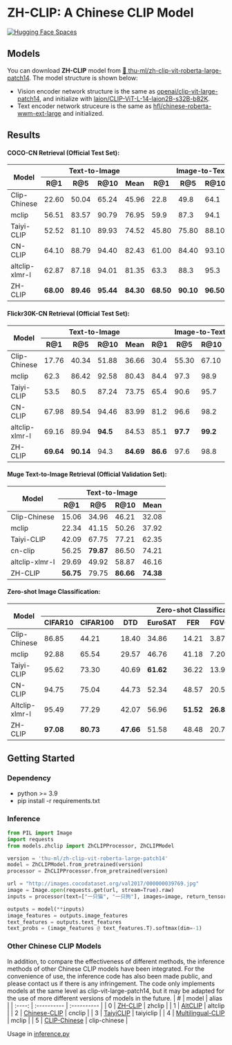 # ZH-CLIP: A Chinese CLIP Model
[![Hugging Face Spaces](https://img.shields.io/badge/%F0%9F%A4%97%20Hugging%20Face-Spaces-blue)](https://huggingface.co/spaces/thu-ml/ZH-CLIP)

## Models
You can download **ZH-CLIP** model from [🤗 thu-ml/zh-clip-vit-roberta-large-patch14](https://huggingface.co/thu-ml/zh-clip-vit-roberta-large-patch14). The model structure is shown below:
* Vision encoder network structure is the same as [openai/clip-vit-large-patch14](https://huggingface.co/openai/clip-vit-large-patch14), and initialize with [laion/CLIP-ViT-L-14-laion2B-s32B-b82K](https://huggingface.co/laion/CLIP-ViT-L-14-laion2B-s32B-b82K).
* Text encoder network struceure is the same as [hfl/chinese-roberta-wwm-ext-large](https://huggingface.co/hfl/chinese-roberta-wwm-ext-large) and initialized.
## Results

#### COCO-CN Retrieval (Official Test Set):
<table>
  <thead>
    <tr>
      <th rowspan="2">Model</th>
      <th colspan="4">Text-to-Image</th>
      <th colspan="4">Image-to-Text</th>
    </tr>
    <tr>
      <th>R@1</th>
      <th>R@5</th>
      <th>R@10</th>
      <th>Mean</th>
      <th>R@1</th>
      <th>R@5</th>
      <th>R@10</th>
      <th>Mean</th>
    </tr>
  </thead>
  <tbody>
    <tr>
      <td>Clip-Chinese</td>
      <td>22.60</td>
      <td>50.04</td>
      <td>65.24</td>
      <td>45.96</td>
      <td>22.8</td>
      <td>49.8</td>
      <td>64.1</td>
      <td>45.57</td>
    </tr>
    <tr>
      <td>mclip</td>
      <td>56.51</td>
      <td>83.57</td>
      <td>90.79</td>
      <td>76.95</td>
      <td>59.9</td>
      <td>87.3</td>
      <td>94.1</td>
      <td>80.43</td>
    </tr>
    <tr>
      <td>Taiyi-CLIP</td>
      <td>52.52</td>
      <td>81.10</td>
      <td>89.93</td>
      <td>74.52</td>
      <td>45.80</td>
      <td>75.80</td>
      <td>88.10</td>
      <td>69.90</td>
    </tr>
    <tr>
      <td>CN-CLIP</td>
      <td>64.10</td>
      <td>88.79</td>
      <td>94.40</td>
      <td>82.43</td>
      <td>61.00</td>
      <td>84.40</td>
      <td>93.10</td>
      <td>79.5</td>
    </tr>
    <tr>
      <td>altclip-xlmr-l</td>
      <td>62.87</td>
      <td>87.18</td>
      <td>94.01</td>
      <td>81.35</td>
      <td>63.3</td>
      <td>88.3</td>
      <td>95.3</td>
      <td>82.3</td>
    </tr>
    <tr>
      <td>ZH-CLIP</td>
      <td><strong>68.00</strong></td>
      <td><strong>89.46</strong></td>
      <td><strong>95.44</strong></td>
      <td><strong>84.30</strong></td>
      <td><strong>68.50</strong></td>
      <td><strong>90.10</strong></td>
      <td><strong>96.50</strong></td>
      <td><strong>85.03</strong></td>
    </tr>
  </tbody>
</table>

#### Flickr30K-CN Retrieval (Official Test Set):
<table>
  <thead>
    <tr>
      <th rowspan="2">Model</th>
      <th colspan="4">Text-to-Image</th>
      <th colspan="4">Image-to-Text</th>
    </tr>
    <tr>
      <th>R@1</th>
      <th>R@5</th>
      <th>R@10</th>
      <th>Mean</th>
      <th>R@1</th>
      <th>R@5</th>
      <th>R@10</th>
      <th>Mean</th>
    </tr>
  </thead>
  <tbody>
    <tr>
      <td>Clip-Chinese</td>
      <td>17.76</td>
      <td>40.34</td>
      <td>51.88</td>
      <td>36.66</td>
      <td>30.4</td>
      <td>55.30</td>
      <td>67.10</td>
      <td>50.93</td>
    </tr>
    <tr>
      <td>mclip</td>
      <td>62.3</td>
      <td>86.42</td>
      <td>92.58</td>
      <td>80.43</td>
      <td>84.4</td>
      <td>97.3</td>
      <td>98.9</td>
      <td>93.53</td>
    </tr>
    <tr>
      <td>Taiyi-CLIP</td>
      <td>53.5</td>
      <td>80.5</td>
      <td>87.24</td>
      <td>73.75</td>
      <td>65.4</td>
      <td>90.6</td>
      <td>95.7</td>
      <td>83.9</td>
    </tr>
    <tr>
      <td>CN-CLIP</td>
      <td>67.98</td>
      <td>89.54</td>
      <td>94.46</td>
      <td>83.99</td>
      <td>81.2</td>
      <td>96.6</td>
      <td>98.2</td>
      <td>92.0</td>
    </tr>
    <tr>
      <td>altclip-xlmr-l</td>
      <td>69.16</td>
      <td>89.94</td>
      <td><strong>94.5</strong></td>
      <td>84.53</td>
      <td>85.1</td>
      <td><strong>97.7</strong></td>
      <td><strong>99.2</strong></td>
      <td>94.0</td>
    </tr>
    <tr>
      <td>ZH-CLIP</td>
      <td><strong>69.64</strong></td>
      <td><strong>90.14</strong></td>
      <td>94.3</td>
      <td><strong>84.69</strong></td>
      <td><strong>86.6</strong></td>
      <td>97.6</td>
      <td>98.8</td>
      <td><strong>94.33</strong></td>
    </tr>
  </tbody>
</table>


#### Muge Text-to-Image Retrieval (Official Validation Set):
<table>
  <thead>
    <tr>
        <th rowspan="2">Model</th>
        <th colspan="4">Text-to-Image</th>
    </tr>
    <tr>
        <th>R@1</th>
        <th>R@5</th>
        <th>R@10</th>
        <th>Mean</th>
    </tr>
  </thead>
  <tbody>
    <tr>
        <td>Clip-Chinese</td>
        <td>15.06</td>
        <td>34.96</td>
        <td>46.21</td>
        <td>32.08</td>
    </tr>
    <tr>
        <td>mclip</td>
        <td>22.34</td>
        <td>41.15</td>
        <td>50.26</td>
        <td>37.92</td>
    </tr>
    <tr>
        <td>Taiyi-CLIP</td>
        <td>42.09</td>
        <td>67.75</td>
        <td>77.21</td>
        <td>62.35</td>
    </tr>
    <tr>
        <td>cn-clip</td>
        <td>56.25</td>
        <td><strong>79.87</strong></td>
        <td>86.50</td>
        <td>74.21</td>
    </tr>
    <tr>
        <td>altclip-xlmr-l</td>
        <td>29.69</td>
        <td>49.92</td>
        <td>58.87</td>
        <td>46.16</td>
    </tr>
    <tr>
        <td>ZH-CLIP</td>
        <td><strong>56.75</strong></td>
        <td>79.75</td>
        <td><strong>86.66</strong></td>
        <td><strong>74.38</strong></td>
    </tr>
  </tbody>
</table>

#### Zero-shot Image Classification:
<table>
  <thead>
    <tr>
      <th rowspan="2">Model</th>
      <th colspan="11">Zero-shot Classification (ACC1)</th>
    </tr>
    <tr>
      <th>CIFAR10</th>
      <th>CIFAR100</th>
      <th>DTD</th>
      <th>EuroSAT</th>
      <th>FER</th>
      <th>FGVC</th>
      <th>KITTI</th>
      <th>MNIST</th>
      <th>PC</th>
      <th>VOC</th>
      <th>ImageNet</th>
    </tr>
  </thead>
  <tbody>
    <tr>
      <td>Clip-Chinese</td>
      <td>86.85</td>
      <td>44.21</td>
      <td>18.40</td>
      <td>34.86</td>
      <td>14.21</td>
      <td>3.87</td>
      <td>32.63</td>
      <td>14.37</td>
      <td>52.49</td>
      <td>67.73</td>
      <td>22.22</td>
    </tr>
    <tr>
      <td>mclip</td>
      <td>92.88</td>
      <td>65.54</td>
      <td>29.57</td>
      <td>46.76</td>
      <td>41.18</td>
      <td>7.20</td>
      <td>23.21</td>
      <td>52.80</td>
      <td>51.64</td>
      <td>77.56</td>
      <td>42.99</td>
    </tr>
    <tr>
      <td>Taiyi-CLIP</td>
      <td>95.62</td>
      <td>73.30</td>
      <td>40.69</td>
      <td><strong>61.62</strong></td>
      <td>36.22</td>
      <td>13.98</td>
      <td><strong>41.21</strong></td>
      <td><strong>73.91</strong></td>
      <td>50.02</td>
      <td>75.28</td>
      <td>49.82</td>
    </tr>
    <tr>
      <td>CN-CLIP</td>
      <td>94.75</td>
      <td>75.04</td>
      <td>44.73</td>
      <td>52.34</td>
      <td>48.57</td>
      <td>20.55</td>
      <td>20.11</td>
      <td>61.99</td>
      <td><strong>62.59</strong></td>
      <td><strong>79.12</strong></td>
      <td>53.40</td>
    </tr>
    <tr>
      <td>Altclip-xlmr-l</td>
      <td>95.49</td>
      <td>77.29</td>
      <td>42.07</td>
      <td>56.96</td>
      <td><strong>51.52</strong></td>
      <td><strong>26.85</strong></td>
      <td>24.89</td>
      <td>65.68</td>
      <td>50.02</td>
      <td>77.99</td>
      <td><strong>59.21</strong></td>
    </tr>
    <tr>
      <td>ZH-CLIP</td>
      <td><strong>97.08</strong></td>
      <td><strong>80.73</strong></td>
      <td><strong>47.66</strong></td>
      <td>51.58</td>
      <td>48.48</td>
      <td>20.73</td>
      <td>20.11</td>
      <td>61.94</td>
      <td>62.31</td>
      <td>78.07</td>
      <td>56.87</td>
    </tr>
  </tbody>
</table>

## Getting Started
### Dependency
* python >= 3.9
* pip install -r requirements.txt
### Inference
```python
from PIL import Image
import requests
from models.zhclip import ZhCLIPProcessor, ZhCLIPModel

version = 'thu-ml/zh-clip-vit-roberta-large-patch14'
model = ZhCLIPModel.from_pretrained(version)
processor = ZhCLIPProcessor.from_pretrained(version)

url = "http://images.cocodataset.org/val2017/000000039769.jpg"
image = Image.open(requests.get(url, stream=True).raw)
inputs = processor(text=["一只猫", "一只狗"], images=image, return_tensors="pt", padding=True)

outputs = model(**inputs)
image_features = outputs.image_features
text_features = outputs.text_features
text_probs = (image_features @ text_features.T).softmax(dim=-1)
```
### Other Chinese CLIP Models
In addition, to compare the effectiveness of different methods, the inference methods of other Chinese CLIP models have been integrated. For the convenience of use, the inference code has also been made public, and please contact us if there is any infringement. The code only implements models at the same level as clip-vit-large-patch14, but it may be adapted for the use of more different versions of models in the future.
| # | model | alias |
| :----: | :---------- | :---------- |
| 0 | [ZH-CLIP](https://github.com/thu-ml/zh-clip) | zhclip |
| 1	| [AltCLIP](https://github.com/FlagAI-Open/FlagAI/tree/master/examples/AltCLIP) | altclip |
| 2	| [Chinese-CLIP](https://github.com/OFA-Sys/Chinese-CLIP)	| cnclip |
| 3	| [TaiyiCLIP](https://github.com/IDEA-CCNL/Fengshenbang-LM)	| taiyiclip |
| 4	| [Multilingual-CLIP](https://github.com/FreddeFrallan/Multilingual-CLIP)	| mclip |
| 5	| [CLIP-Chinese](https://github.com/yangjianxin1/CLIP-Chinese)	| clip-chinese |

Usage in [inference.py](https://github.com/thu-ml/zh-clip/blob/main/inference.py)


